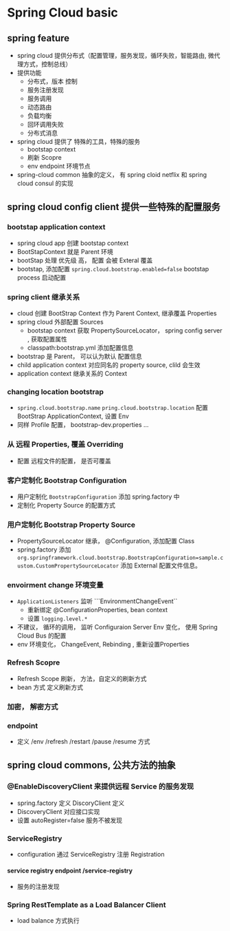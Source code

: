 # Spring Cloud basic

## spring feature
- spring cloud 提供分布式（配置管理，服务发现，循环失败，智能路由, 微代理方式，控制总线）
- 提供功能
  - 分布式，版本 控制
  - 服务注册发现
  - 服务调用
  - 动态路由
  - 负载均衡
  - 回环调用失败
  - 分布式消息
- spring cloud 提供了 特殊的工具，特殊的服务
  - bootstap context
  - 刷新 Scopre
  - env endpoint 环境节点
- spring-cloud common 抽象的定义， 有 spring cloid netflix 和 spring cloud consul 的实现

## spring cloud config client 提供一些特殊的配置服务

### bootstap application context

- spring cloud app 创建 bootstap context 
- BootStapContext 就是 Parent 环境
- bootStap 处理 优先级 高， 配置 会被 Exteral 覆盖
- bootstap, 添加配置 ```spring.cloud.bootstrap.enabled=false``` bootstap process 启动配置

### spring client 继承关系

- cloud 创建 BootStrap Context 作为 Parent Context, 继承覆盖 Properties
- spring cloud 外部配置 Sources
  - bootstap context 获取 PropertySourceLocator， spring config server , 获取配置属性
  - classpath:bootstrap.yml 添加配置信息
- bootstrap 是 Parent， 可以认为默认 配置信息
- child application context 对应同名的 property source, clild 会生效
- application context 继承关系的 Context

### changing location bootstrap
- ```spring.cloud.bootstrap.name``` ```pring.cloud.bootstrap.location``` 配置 BootStrap ApplicationContext, 设置 Env
- 同样 Profile 配置， bootstrap-dev.properties ... 

### 从 远程 Properties, 覆盖 Overriding

- 配置 远程文件的配置， 是否可覆盖

### 客户定制化 Bootstrap Configuration

- 用户定制化 ```BootstrapConfiguration``` 添加 spring.factory 中
- 定制化 Property Source 的配置方式

### 用户定制化 Bootstrap Property Source 

- PropertySourceLocator 继承， @Configuration, 添加配置 Class
- spring.factory 添加 ```org.springframework.cloud.bootstrap.BootstrapConfiguration=sample.custom.CustomPropertySourceLocator``` 添加 External 配置文件信息。

### envoirment change 环境变量

- ```ApplicationListeners``` 监听  ```EnvironmentChangeEvent`` 
  - 重新绑定 @ConfigurationProperties, bean context
  - 设置 ```logging.level.*``` 
- 不建议， 循环的调用， 监听 Configuraion Server Env 变化， 使用 Spring Cloud Bus 的配置
- env 环境变化， ChangeEvent, Rebinding , 重新设置Properties

### Refresh Scopre 

- Refresh Scope 刷新， 方法，自定义的刷新方式
- bean 方式 定义刷新方式

### 加密， 解密方式

### endpoint
- 定义 /env /refresh /restart /pause /resume 方式

## spring cloud commons, 公共方法的抽象

### @EnableDiscoveryClient 来提供远程 Service 的服务发现

- spring.factory 定义 DiscoryClient 定义
- DiscoveryClient 对应接口实现
- 设置 autoRegister=false 服务不被发现

### ServiceRegistry
- configuration 通过 ServiceRegistry 注册 Registration

#### service registry endpoint  /service-registry
- 服务的注册发现

### Spring RestTemplate as a Load Balancer Client
- load balance 方式执行
